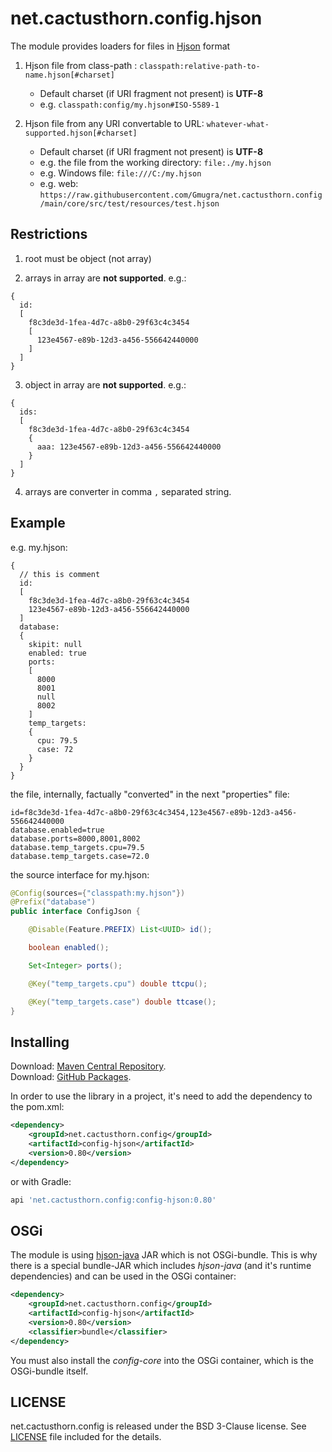 # net.cactusthorn.config.hjson
The module provides loaders for files in [Hjson](https://hjson.github.io) format

1.  Hjson file from class-path : `classpath:relative-path-to-name.hjson[#charset]`
    -   Default charset (if URI fragment not present) is **UTF-8**
    -   e.g. `classpath:config/my.hjson#ISO-5589-1`

2.  Hjson file from any URI convertable to URL: `whatever-what-supported.hjson[#charset]`
    -   Default charset (if URI fragment not present) is **UTF-8**
    -   e.g. the file from the working directory: `file:./my.hjson`
    -   e.g. Windows file: `file:///C:/my.hjson`
    -   e.g. web: `https://raw.githubusercontent.com/Gmugra/net.cactusthorn.config/main/core/src/test/resources/test.hjson`

## Restrictions
1.  root must be object (not array)

2.  arrays in array are **not supported**. e.g.:
```hjson
{
  id:
  [
    f8c3de3d-1fea-4d7c-a8b0-29f63c4c3454
    [
      123e4567-e89b-12d3-a456-556642440000
    ]
  ]
}
```

3.  object in array are **not supported**. e.g.:
```hjson
{
  ids:
  [
    f8c3de3d-1fea-4d7c-a8b0-29f63c4c3454
    {
      aaa: 123e4567-e89b-12d3-a456-556642440000
    }
  ]
}
```

4.  arrays are converter in comma `,` separated string.

## Example
e.g. 
my.hjson:
```hjson
{
  // this is comment
  id:
  [
    f8c3de3d-1fea-4d7c-a8b0-29f63c4c3454
    123e4567-e89b-12d3-a456-556642440000
  ]
  database:
  {
    skipit: null
    enabled: true
    ports:
    [
      8000
      8001
      null
      8002
    ]
    temp_targets:
    {
      cpu: 79.5
      case: 72
    }
  }
}
```
the file, internally, factually "converted" in the next "properties" file:
```properties
id=f8c3de3d-1fea-4d7c-a8b0-29f63c4c3454,123e4567-e89b-12d3-a456-556642440000
database.enabled=true
database.ports=8000,8001,8002
database.temp_targets.cpu=79.5
database.temp_targets.case=72.0
```
the source interface for my.hjson:
```java
@Config(sources={"classpath:my.hjson"})
@Prefix("database")
public interface ConfigJson {

    @Disable(Feature.PREFIX) List<UUID> id();

    boolean enabled();

    Set<Integer> ports();

    @Key("temp_targets.cpu") double ttcpu();

    @Key("temp_targets.case") double ttcase();
}
```

## Installing
Download: [Maven Central Repository](https://search.maven.org/search?q=g:net.cactusthorn.config).   
Download: [GitHub Packages](https://github.com/Gmugra?tab=packages&repo_name=net.cactusthorn.config).

In order to use the library in a project, it's need to add the dependency to the pom.xml:
```xml
<dependency>
    <groupId>net.cactusthorn.config</groupId>
    <artifactId>config-hjson</artifactId>
    <version>0.80</version>
</dependency>
```
or with Gradle:
```groovy
api 'net.cactusthorn.config:config-hjson:0.80'
```

## OSGi
The module is using [hjson-java](https://github.com/hjson/hjson-java) JAR which is not OSGi-bundle.
This is why there is a special bundle-JAR which includes *hjson-java* (and it's runtime dependencies) and can be used in the OSGi container:
```xml
<dependency>
    <groupId>net.cactusthorn.config</groupId>
    <artifactId>config-hjson</artifactId>
    <version>0.80</version>
    <classifier>bundle</classifier>
</dependency>
```
You must also install the *config-core* into the OSGi container, which is the OSGi-bundle itself.

## LICENSE
net.cactusthorn.config is released under the BSD 3-Clause license. See [LICENSE](https://github.com/Gmugra/net.cactusthorn.config/blob/main/LICENSE) file included for the details.
